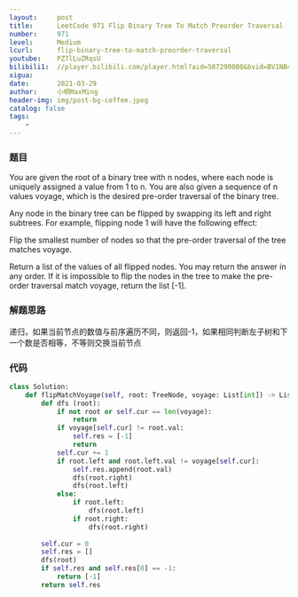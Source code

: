 ```yaml
---
layout:     post
title:      LeetCode 971 Flip Binary Tree To Match Preorder Traversal (Python)
number:     971
level:      Medium
lcurl:      flip-binary-tree-to-match-preorder-traversal
youtube:    PZ7lLuZRqsU
bilibili1:  //player.bilibili.com/player.html?aid=587290080&bvid=BV1NB4y1P7qL&cid=317220709&page=1
xigua:      
date:       2021-03-29
author:     小明MaxMing
header-img: img/post-bg-coffee.jpeg
catalog: false
tags:
    - 
---
```


### 题目

You are given the root of a binary tree with n nodes, where each node is uniquely assigned a value from 1 to n. You are also given a sequence of n values voyage, which is the desired pre-order traversal of the binary tree.

Any node in the binary tree can be flipped by swapping its left and right subtrees. For example, flipping node 1 will have the following effect:

Flip the smallest number of nodes so that the pre-order traversal of the tree matches voyage.

Return a list of the values of all flipped nodes. You may return the answer in any order. If it is impossible to flip the nodes in the tree to make the pre-order traversal match voyage, return the list [-1].

### 解题思路

递归，如果当前节点的数值与前序遍历不同，则返回-1，如果相同判断左子树和下一个数是否相等，不等则交换当前节点

### 代码
```python
class Solution:
    def flipMatchVoyage(self, root: TreeNode, voyage: List[int]) -> List[int]:
        def dfs (root):
            if not root or self.cur == len(voyage):
                return
            if voyage[self.cur] != root.val:
                self.res = [-1]
                return
            self.cur += 1
            if root.left and root.left.val != voyage[self.cur]:
                self.res.append(root.val)
                dfs(root.right)
                dfs(root.left)
            else:
                if root.left:
                    dfs(root.left)
                if root.right:
                    dfs(root.right)
            
        self.cur = 0
        self.res = []
        dfs(root)
        if self.res and self.res[0] == -1:
            return [-1]
        return self.res
```
